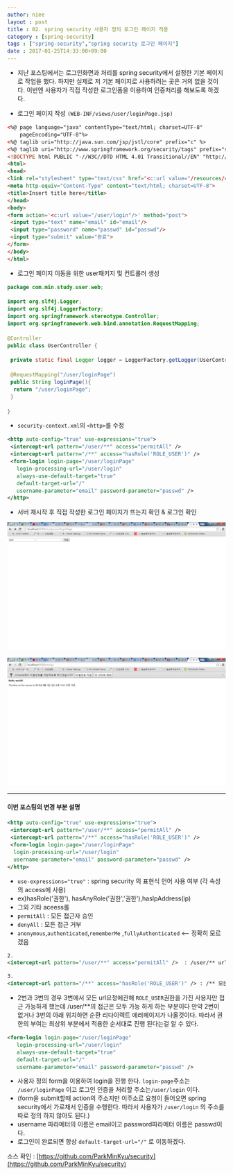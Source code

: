 ```yaml
---
author: niee
layout : post
title : 02. spring security 사용자 정의 로그인 페이지 적용
category : [spring-security]
tags : ["spring-security","spring security 로그인 페이지"]
date : 2017-01-25T14:33:00+09:00
---
```


- 지난 포스팅에서는 로그인화면과 처리를 spring security에서 설정한 기본 페이지로 작업을 했다.
하지만 실제로 저 기본 페이지로 사용하려는 곳은 거의 없을 것이다.
이번엔 사용자가 직접 작성한 로그인폼을 이용하여 인증처리를 해보도록 하겠다.

- 로그인 페이지 작성 ```(WEB-INF/views/user/loginPage.jsp)```

```html
<%@ page language="java" contentType="text/html; charset=UTF-8"
    pageEncoding="UTF-8"%>
<%@ taglib uri="http://java.sun.com/jsp/jstl/core" prefix="c" %>
<%@ taglib uri="http://www.springframework.org/security/tags" prefix="sec" %>
<!DOCTYPE html PUBLIC "-//W3C//DTD HTML 4.01 Transitional//EN" "http://www.w3.org/TR/html4/loose.dtd">
<html>
<head>
<link rel="stylesheet" type="text/css" href="<c:url value="/resources/css/main.css"/>">
<meta http-equiv="Content-Type" content="text/html; charset=UTF-8">
<title>Insert title here</title>
</head>
<body>
<form action='<c:url value="/user/login"/>' method="post">
 <input type="text" name="email" id="email"/>
 <input type="password" name="passwd" id="passwd"/>
 <input type="submit" value="완료">
</form>
</body>
</html>
```

- 로그인 페이지 이동을 위한 user패키지 및 컨트롤러 생성

```java
package com.min.study.user.web;

import org.slf4j.Logger;
import org.slf4j.LoggerFactory;
import org.springframework.stereotype.Controller;
import org.springframework.web.bind.annotation.RequestMapping;

@Controller
public class UserController {

 private static final Logger logger = LoggerFactory.getLogger(UserController.class);

 @RequestMapping("/user/loginPage")
 public String loginPage(){
  return "/user/loginPage";
 }

}
```

- ```security-context.xml```의 ```<http>```를 수정

```xml  
<http auto-config="true" use-expressions="true">
 <intercept-url pattern="/user/**" access="permitAll" />
 <intercept-url pattern="/**" access="hasRole('ROLE_USER')" />
 <form-login login-page="/user/loginPage"
   login-processing-url="/user/login"
   always-use-default-target="true"
   default-target-url="/"
   username-parameter="email" password-parameter="passwd" />
</http>
```

- 서버 재시작 후 직접 작성한 로그인 페이지가 뜨는지 확인 & 로그인 확인

![img1](/images/spring-security/2-1.png)

![img2](/images/spring-security/2-2.png)

-----------

#### 이번 포스팅의 변경 부분 설명

```xml
<http auto-config="true" use-expressions="true">
 <intercept-url pattern="/user/**" access="permitAll" />
 <intercept-url pattern="/**" access="hasRole('ROLE_USER')" />
 <form-login login-page="/user/loginPage"
  login-processing-url="/user/login"
  username-parameter="email" password-parameter="passwd" />
</http>
```

- ```use-expressions="true"```​ : spring security 의 표현식 언어 사용 여부 (각 속성의 access에 사용)
 - ex)hasRole('권한'), hasAnyRole('권한','권한'),hasIpAddress(ip)
- 그외 기타 aceess롤
 - ```permitAll``` : 모든 접근자 승인
 - ```denyAll``` : 모든 접근 거부
 - ```anonymous```,```authenticated```,```rememberMe``` ,```fullyAuthenticated``` <-- 정확히 모르겠음

```xml
2.
<intercept-url pattern="/user/**" access="permitAll" />​  : /user/** url은 인증에 상관없이 모든 사용자가 접근가능
```

```xml
3.
<intercept-url pattern="/**" access="hasRole('ROLE_USER')" />​ : /** 모든 접근은 ROLE_USER의 권한을 가진 사용자만 접근 가능함
```

- 2번과 3번의 경우 3번에서 모든 url요청에관해 ```ROLE_USER```권한을 가진 사용자만 접근 가능하게 했는데 /user/**의 접근은 모두 가능 하게 하는 부분이다 만약 2번이 없거나 3번의 아래 위치하면 순환 리다이렉트 에러페이지가 나올것이다. 따라서 권한의 부여는 최상위 부분에서 적용한 순서대로 진행 된다는걸 알 수 있다.

```xml
<form-login login-page="/user/loginPage"
   login-processing-url="/user/login"
   always-use-default-target="true"
   default-target-url="/"
   username-parameter="email" password-parameter="passwd" />
```

- 사용자 정의 form을 이용하여 login을 진행 한다. ```login-page```주소는 ```/user/loginPage``` 이고 ​로그인 인증을 처리할 주소는```/user/login``` 이다.
- (form을 submit할때 action의 주소지만 이주소로 요청이 들어오면 spring security에서 가로채서 인증을 수행한다. 따라서 사용자가 ```/user/login```​ 의 주소를 따로 정의 하지 않아도 된다.)​
- username 파라메터의 이름은 email이고 password파라메터 이름은 passwd이다.
- 로그인이 완료되면 항상 ```default-target-url="/"```  로 이동하겠다.
​

소스 확인 : [https://github.com/ParkMinKyu/security​](https://github.com/ParkMinKyu/security​)
